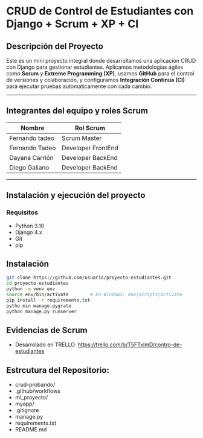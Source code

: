 # CRUD de Control de Estudiantes con Django + Scrum + XP + CI

## Descripción del Proyecto

Este es un mini proyecto integral donde desarrollamos una aplicación CRUD con Django para gestionar estudiantes. Aplicamos metodologías ágiles como **Scrum** y **Extreme Programming (XP)**, usamos **GitHub** para el control de versiones y colaboración, y configuramos **Integración Continua (CI)** para ejecutar pruebas automáticamente con cada cambio.

---

## Integrantes del equipo y roles Scrum
| Nombre            |    Rol Scrum               |
|-------------------|  --------------------------|
| Fernando tadeo    |   Scrum Master             |
| Fernando Tadeo    |   Developer FrontEnd       |
| Dayana Carrión    |   Developer BackEnd        |
| Diego Galiano     |   Developer BackEnd        |

---


## Instalación y ejecución del proyecto

  ### Requisitos
  - Python 3.10
  - Django 4.x
  - Git
  - pip

  ## Instalación
  ```bash
  git clone https://github.com/usuario/proyecto-estudiantes.git
  cd proyecto-estudiantes
  python -m venv env
  source env/bin/activate        # En Windows: env\Scripts\activate
  pip install -r requirements.txt
  pytho min manage.pygrate
  python manage.py runserver
  ```
## Evidencias de Scrum
- Desarrolado en TRELLO:
https://trello.com/b/T5FTxlmD/contro-de-estudiantes

## Estrcutura del Repositorio:

  - crud-probando/
  - .github/workflows
  - mi_proyecto/
  - myapp/
  - .gitignore
  - manage.py
  - requirements.txt
  - README.md

